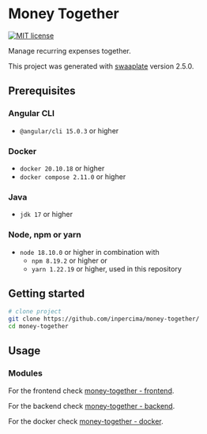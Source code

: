 # Money Together

[![MIT license](https://img.shields.io/badge/license-MIT-blue.svg)](./LICENSE.md)

Manage recurring expenses together.

This project was generated with [swaaplate](https://github.com/inpercima/swaaplate) version 2.5.0.

## Prerequisites

### Angular CLI

* `@angular/cli 15.0.3` or higher

### Docker

* `docker 20.10.18` or higher
* `docker compose 2.11.0` or higher

### Java

* `jdk 17` or higher

### Node, npm or yarn

* `node 18.10.0` or higher in combination with
  * `npm 8.19.2` or higher or
  * `yarn 1.22.19` or higher, used in this repository

## Getting started

```bash
# clone project
git clone https://github.com/inpercima/money-together/
cd money-together
```

## Usage

### Modules

For the frontend check [money-together - frontend](./frontend).

For the backend check [money-together - backend](./backend).

For the docker check [money-together - docker](./README_docker.md).
